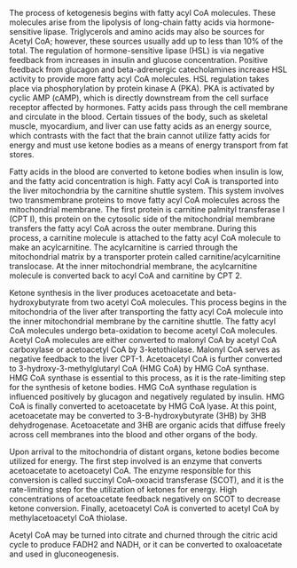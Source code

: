 The process of ketogenesis begins with fatty acyl CoA molecules. These molecules arise from the lipolysis of long-chain fatty acids via hormone-sensitive lipase. Triglycerols and amino acids may also be sources for Acetyl CoA; however, these sources usually add up to less than 10% of the total. The regulation of hormone-sensitive lipase (HSL) is via negative feedback from increases in insulin and glucose concentration. Positive feedback from glucagon and beta-adrenergic catecholamines increase HSL activity to provide more fatty acyl CoA molecules. HSL regulation takes place via phosphorylation by protein kinase A (PKA). PKA is activated by cyclic AMP (cAMP), which is directly downstream from the cell surface receptor affected by hormones. Fatty acids pass through the cell membrane and circulate in the blood. Certain tissues of the body, such as skeletal muscle, myocardium, and liver can use fatty acids as an energy source, which contrasts with the fact that the brain cannot utilize fatty acids for energy and must use ketone bodies as a means of energy transport from fat stores.

Fatty acids in the blood are converted to ketone bodies when insulin is low, and the fatty acid concentration is high. Fatty acyl CoA is transported into the liver mitochondria by the carnitine shuttle system. This system involves two transmembrane proteins to move fatty acyl CoA molecules across the mitochondrial membrane. The first protein is carnitine palmityl transferase I (CPT I), this protein on the cytosolic side of the mitochondrial membrane transfers the fatty acyl CoA across the outer membrane. During this process, a carnitine molecule is attached to the fatty acyl CoA molecule to make an acylcarnitine. The acylcarnitine is carried through the mitochondrial matrix by a transporter protein called carnitine/acylcarnitine translocase. At the inner mitochondrial membrane, the acylcarnitine molecule is converted back to acyl CoA and carnitine by CPT 2.

Ketone synthesis in the liver produces acetoacetate and beta-hydroxybutyrate from two acetyl CoA molecules. This process begins in the mitochondria of the liver after transporting the fatty acyl CoA molecule into the inner mitochondrial membrane by the carnitine shuttle. The fatty acyl CoA molecules undergo beta-oxidation to become acetyl CoA molecules. Acetyl CoA molecules are either converted to malonyl CoA by acetyl CoA carboxylase or acetoacetyl CoA by 3-ketothiolase. Malonyl CoA serves as negative feedback to the liver CPT-1. Acetoacetyl CoA is further converted to 3-hydroxy-3-methylglutaryl CoA (HMG CoA) by HMG CoA synthase. HMG CoA synthase is essential to this process, as it is the rate-limiting step for the synthesis of ketone bodies. HMG CoA synthase regulation is influenced positively by glucagon and negatively regulated by insulin. HMG CoA is finally converted to acetoacetate by HMG CoA lyase. At this point, acetoacetate may be converted to 3-B-hydroxybutyrate (3HB) by 3HB dehydrogenase. Acetoacetate and 3HB are organic acids that diffuse freely across cell membranes into the blood and other organs of the body.

Upon arrival to the mitochondria of distant organs, ketone bodies become utilized for energy. The first step involved is an enzyme that converts acetoacetate to acetoacetyl CoA. The enzyme responsible for this conversion is called succinyl CoA-oxoacid transferase (SCOT), and it is the rate-limiting step for the utilization of ketones for energy. High concentrations of acetoacetate feedback negatively on SCOT to decrease ketone conversion. Finally, acetoacetyl CoA is converted to acetyl CoA by methylacetoacetyl CoA thiolase.

Acetyl CoA may be turned into citrate and churned through the citric acid cycle to produce FADH2 and NADH, or it can be converted to oxaloacetate and used in gluconeogenesis.